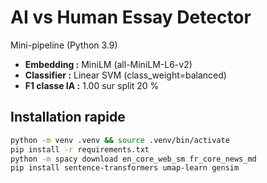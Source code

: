 # AI vs Human Essay Detector

Mini-pipeline (Python 3.9)  
- **Embedding :** MiniLM (all-MiniLM-L6-v2)  
- **Classifier :** Linear SVM (class_weight=balanced)  
- **F1 classe IA :** 1.00 sur split 20 %

## Installation rapide
```bash
python -m venv .venv && source .venv/bin/activate
pip install -r requirements.txt
python -m spacy download en_core_web_sm fr_core_news_md
pip install sentence-transformers umap-learn gensim
